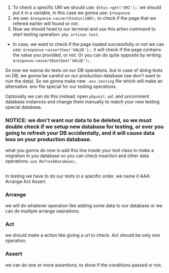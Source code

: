 1. To check a specific URI we should use: `$this->get('URI');`. we should put it in a variable, in this case we gonna use: `$response`.
2. we use: `$response->assertStatus(200);` to check if the page that we refered earlier will found or not.
3. Now we should head to our terminal and use this artisn command to start testing operation: `php artisan test`.
- In case, we want to check if the page loaded successfully or not we can use: `$response->assertSee('VALUE');`. it will check if the page contains the value you provided, or not. Or you can do quite opposite by writing: `$response->assertDontSee('VALUE');`.

So now we wanna do tests on our DB operations. but in case of doing tests on DB, we gonna be careful on our production database (we don't want to ruin the data). So we gonna make new `.env.testing` file which will make an alternative .env file special for our testing operations.

Optionally we can do this instead: open `phpunit.xml` and uncomment database instances and change them manually to match your new testing special database.

### NOTICE: we don't want our data to be deleted, so we must double check if we setup new database for testing, or ever you going to refresh your DB accidentally, and it will cause data loss on your production database.

what you gonna do now is add this line inside your test class to make a migration in you database so you can check insertion and other data operations: `use RefreshDatabase;`.

##

In testing we have to do our tests in a specific order. we name it AAA: Arrange Act Assert.
### Arrange
we will do whatever operation like adding some data to our database or we can do multiple arrange oeprations.

### Act
we should make a action like giving a url to check. Act should be only one operation.

### Assert
we can do one or more assertions, to show if the conditions passed or not.
